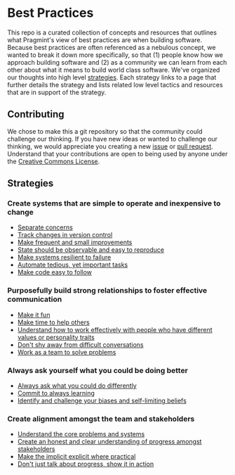 # Best Practices

This repo is a curated collection of concepts and resources that outlines what Pragmint's view of best practices are when building software. Because best practices are often referenced as a nebulous concept, we wanted to break it down more specifically, so that (1) people know how we approach building software and (2) as a community we can learn from each other about what it means to build world class software. We've organized our thoughts into high level [strategies](https://github.com/pragmint/best-practices#strategies). Each strategy links to a page that further details the strategy and lists related low level tactics and resources that are in support of the strategy.

## Contributing

We chose to make this a git repository so that the community could challenge our thinking. If you have new ideas or wanted to challenge our thinking, we would appreciate you creating a new [issue](https://github.com/pragmint/best-practices/issues) or [pull request](https://github.com/pragmint/best-practices/pulls). Understand that your contributions are open to being used by anyone under the [Creative Commons License](https://github.com/pragmint/best-practices/blob/main/LICENSE.txt).

## Strategies

### Create systems that are simple to operate and inexpensive to change

- [Separate concerns](https://github.com/pragmint/best-practices/blob/main/inexpensive-change/separate-concerns.md)
- [Track changes in version control](https://github.com/pragmint/best-practices/blob/main/inexpensive-change/version-control.md)
- [Make frequent and small improvements](https://github.com/pragmint/best-practices/blob/main/inexpensive-change/incremental-change.md)
- [State should be observable and easy to reproduce](https://github.com/pragmint/best-practices/blob/main/inexpensive-change/observability.md)
- [Make systems resilient to failure](https://github.com/pragmint/best-practices/blob/main/inexpensive-change/resiliency.md)
- [Automate tedious, yet important tasks](https://github.com/pragmint/best-practices/blob/main/inexpensive-change/automation.md)
- [Make code easy to follow](https://github.com/pragmint/best-practices/blob/main/inexpensive-change/easy-to-follow.md)

### Purposefully build strong relationships to foster effective communication

- [Make it fun](https://github.com/pragmint/best-practices/blob/main/relationships/make-it-fun.md)
- [Make time to help others](https://github.com/pragmint/best-practices/blob/main/relationships/help-others.md)
- [Understand how to work effectively with people who have different values or personality traits](https://github.com/pragmint/best-practices/blob/main/relationships/working-with-others.md)
- [Don't shy away from difficult conversations](https://github.com/pragmint/best-practices/blob/main/relationships/difficult-conversations.md)
- [Work as a team to solve problems](https://github.com/pragmint/best-practices/blob/main/relationships/teamwork.md)

### Always ask yourself what you could be doing better

- [Always ask what you could do differently](https://github.com/pragmint/best-practices/blob/main/ownership/introspection.md)
- [Commit to always learning](https://github.com/pragmint/best-practices/blob/main/ownership/learning.md)
- [Identify and challenge your biases and self-limiting beliefs](https://github.com/pragmint/best-practices/blob/main/ownership/biases-and-self-limiting-beliefs.md)

### Create alignment amongst the team and stakeholders

- [Understand the core problems and systems](https://github.com/pragmint/best-practices/blob/main/alignment/core-problems.md)
- [Create an honest and clear understanding of progress amongst stakeholders](https://github.com/pragmint/best-practices/blob/main/alignment/estimations.md)
- [Make the implicit explicit where practical](https://github.com/pragmint/best-practices/blob/main/alignment/make-implicit-explicit.md)
- [Don't just talk about progress, show it in action](https://github.com/pragmint/best-practices/blob/main/alignment/demos.md)
